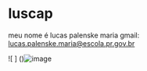 # luscap

meu nome é lucas palenske maria
gmail: lucas.palenske.maria@escola.pr.gov.br

![ ] ()![image](https://github.com/luca251008/luscap/assets/146093606/10ce05f2-1fcb-43b8-9919-2113428705da)



